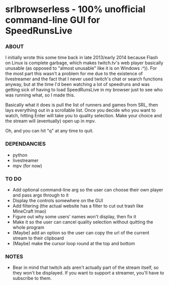 # srlbrowserless - 100% unofficial command-line GUI for SpeedRunsLive #

### ABOUT ###

I initially wrote this some time back in late 2013/early 2014 because Flash on Linux is complete garbage, which makes twitch.tv's web player basically unusable (as opposed to "almost unusable" like it is on Windows :^)). For the most part this wasn't a problem for me due to the existence of livestreamer and the fact that I never used twitch's chat or search functions anyway, but at the time I'd been watching a lot of speedruns and was getting sick of having to load SpeedRunsLive in my browser just to see who was running what, so I made this.

Basically what it does is pull the list of runners and games from SRL, then lays everything out in a scrollable list. Once you decide who you want to watch, hitting Enter will take you to quality selection. Make your choice and the stream will (eventually) open up in mpv.

Oh, and you can hit "q" at any time to quit.

### DEPENDANCIES ###

- python
- livestreamer
- mpv (for now)

### TO DO ###

- Add optional command-line arg so the user can choose their own player and pass args through to it
- Display the controls somewhere on the GUI
- Add filtering (the actual website has a filter to cut out trash like MineCraft lmao)
- Figure out why some users' names won't display, then fix it
- Make it so the user can cancel quality selection without quitting the whole program
- (Maybe) add an option so the user can copy the url of the current stream to their clipboard
- (Maybe) make the cursor loop round at the top and bottom

### NOTES ###

- Bear in mind that twitch ads aren't actually part of the stream itself, so they won't be displayed. If you want to support a streamer, you'll have to subscribe to them.
